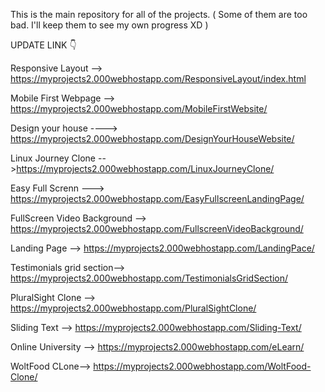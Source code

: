 This is the main repository for all of the projects. ( Some of them are too bad. I'll keep them to see my own progress XD )

UPDATE LINK 👇


Responsive Layout --> https://myprojects2.000webhostapp.com/ResponsiveLayout/index.html 

Mobile First Webpage --> https://myprojects2.000webhostapp.com/MobileFirstWebsite/

Design your house ----> https://myprojects2.000webhostapp.com/DesignYourHouseWebsite/

Linux Journey Clone -- >https://myprojects2.000webhostapp.com/LinuxJourneyClone/

Easy Full Screnn ---> https://myprojects2.000webhostapp.com/EasyFullscreenLandingPage/

FullScreen Video Background --> https://myprojects2.000webhostapp.com/FullscreenVideoBackground/

Landing Page --> https://myprojects2.000webhostapp.com/LandingPace/

Testimonials grid section--> https://myprojects2.000webhostapp.com/TestimonialsGridSection/

PluralSight Clone --> https://myprojects2.000webhostapp.com/PluralSightClone/

Sliding Text --> https://myprojects2.000webhostapp.com/Sliding-Text/

Online University -->  https://myprojects2.000webhostapp.com/eLearn/

WoltFood CLone--> https://myprojects2.000webhostapp.com/WoltFood-Clone/









